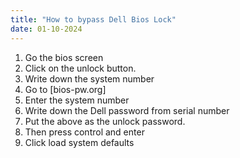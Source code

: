 ```yaml
---
title: "How to bypass Dell Bios Lock"
date: 01-10-2024
---
```



1) Go the bios screen
2) Click on the unlock button. 
3) Write down the system number
4) Go to [bios-pw.org]
5) Enter the system number
6) Write down the Dell password from serial number
7) Put the above as the unlock password.
8) Then press control and enter
9) Click load system defaults
